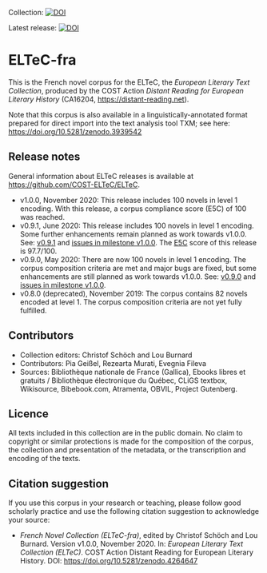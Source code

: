 Collection: [![DOI](https://zenodo.org/badge/DOI/10.5281/zenodo.3462535.svg)](https://doi.org/10.5281/zenodo.3462535)

Latest release: [![DOI](https://zenodo.org/badge/DOI/10.5281/zenodo.4264647.svg)](https://doi.org/10.5281/zenodo.4264647)

# ELTeC-fra

This is the French novel corpus for the ELTeC, the *European Literary Text Collection*, produced by the COST Action *Distant Reading for European Literary History* (CA16204, https://distant-reading.net). 

Note that this corpus is also available in a linguistically-annotated format prepared for direct import into the text analysis tool TXM; see here: https://doi.org/10.5281/zenodo.3939542

## Release notes

General information about ELTeC releases is available at https://github.com/COST-ELTeC/ELTeC. 

* v1.0.0, November 2020: This release includes 100 novels in level 1 encoding. With this release, a corpus compliance score (E5C) of 100 was reached. 
* v0.9.1, June 2020: This release includes 100 novels in level 1 encoding. Some further enhancements remain planned as work towards v1.0.0. See: [v0.9.1](https://github.com/COST-ELTeC/ELTeC-fra/releases/tag/v0.9.1) and [issues in milestone v1.0.0](https://github.com/COST-ELTeC/ELTeC-fra/issues?q=is%3Aopen+is%3Aissue+milestone%3Av1.0.0). The [E5C](https://github.com/distantreading/WG1/wiki/E5C-discussion-paper) score of this release is 97.7/100.  
* v0.9.0, May 2020: There are now 100 novels in level 1 encoding. The corpus composition criteria are met and major bugs are fixed, but some enhancements are still planned as work towards v1.0.0. See: [v0.9.0](https://github.com/COST-ELTeC/ELTeC-fra/releases/tag/v0.9.0) and [issues in milestone v1.0.0](https://github.com/COST-ELTeC/ELTeC-fra/issues?q=is%3Aopen+is%3Aissue+milestone%3Av1.0.0). 
* v0.8.0 (deprecated), November 2019: The corpus contains 82 novels encoded at level 1. The corpus composition criteria are not yet fully fulfilled. 

## Contributors

* Collection editors: Christof Schöch and Lou Burnard
* Contributors: Pia Geißel, Rezearta Murati, Evegnia Fileva
* Sources: Bibliothèque nationale de France (Gallica), Ebooks libres et gratuits / Bibliothèque électronique du Québec, CLiGS textbox, Wikisource, Bibebook.com, Atramenta, OBVIL, Project Gutenberg.

## Licence

All texts included in this collection are in the public domain. No claim to copyright or similar protections is made for the composition of the corpus, the collection and presentation of the metadata, or the transcription and encoding of the texts. 

## Citation suggestion

If you use this corpus in your research or teaching, please follow good scholarly practice and use the following citation suggestion to acknowledge your source:

* *French Novel Collection (ELTeC-fra)*, edited by Christof Schöch and Lou Burnard. Version v1.0.0, November 2020. In: *European Literary Text Collection (ELTeC)*. COST Action Distant Reading for European Literary History. DOI: https://doi.org/10.5281/zenodo.4264647
